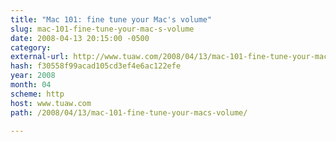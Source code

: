```yaml
---
title: "Mac 101: fine tune your Mac's volume"
slug: mac-101-fine-tune-your-mac-s-volume
date: 2008-04-13 20:15:00 -0500
category: 
external-url: http://www.tuaw.com/2008/04/13/mac-101-fine-tune-your-macs-volume/
hash: f30558f99acad105cd3ef4e6ac122efe
year: 2008
month: 04
scheme: http
host: www.tuaw.com
path: /2008/04/13/mac-101-fine-tune-your-macs-volume/

---
```



